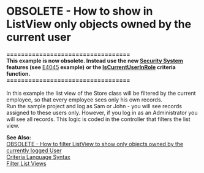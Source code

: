 # OBSOLETE - How to show in ListView only objects owned by the current user


<p><strong>==================================<br />This example is now obsolete. </strong><strong>Instead u</strong><strong>se the </strong><strong>new </strong><a href="http://documentation.devexpress.com/#Xaf/CustomDocument3361"><strong><u>Security System</u></strong></a><strong> feature</strong><strong>s</strong><strong> (</strong><strong>see </strong><a href="https://www.devexpress.com/Support/Center/p/E4045">E4045</a><strong> example</strong><strong>)</strong> <strong>or the </strong><a href="http://documentation.devexpress.com/#Xaf/CustomDocument3307"><strong><u>IsCurrentUserInRole</u></strong></a><strong> criteria function</strong><strong>.</strong><strong><br />==================================</strong><br /><br />In this example the list view of the Store class will be filtered by the current employee, so that every employee sees only his own records.<br /> Run the sample project and log as Sam or John - you will see records assigned to these users only. However, if you log in as an Administrator you will see all records. This logic is coded in the controller that filters the list view.</p>
<p><strong>See Also:</strong><br /> <a href="https://www.devexpress.com/Support/Center/p/E2039">OBSOLETE - How to filter ListView to show only objects owned by the currently logged User</a><br /> <a href="http://documentation.devexpress.com/#XPO/CustomDocument4928">Criteria Language Syntax</a><br /> <a href="http://documentation.devexpress.com/#Xaf/CustomDocument2722">Filter List Views</a></p>

<br/>


